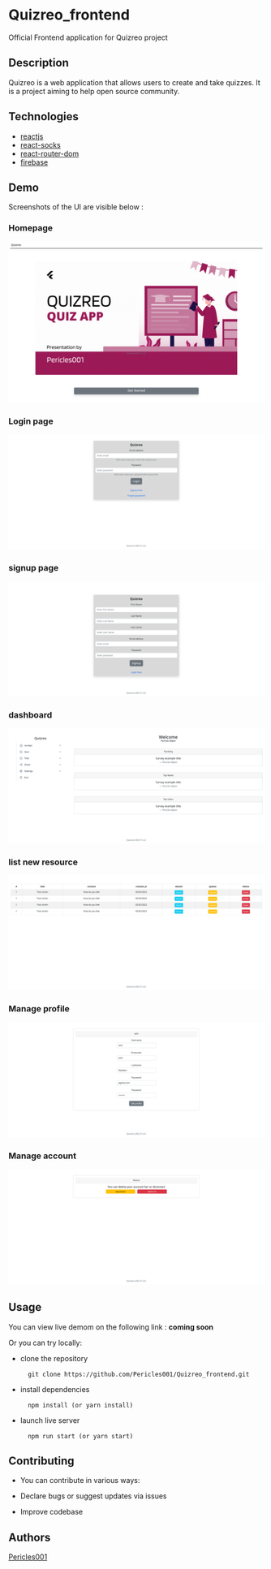 # Quizreo_frontend


Official Frontend application for Quizreo project

## Description

Quizreo is a web application that allows users to create and take quizzes. It is a project aiming to help open source community.

## Technologies
-   [reactjs](https://reactjs.org/t)
-   [react-socks](https://www.npmjs.com/package/react-socks)
-   [react-router-dom](https://v5.reactrouter.com/)
-   [firebase](https://firebase.google.com/)

## Demo

Screenshots of the UI are visible below : 

### Homepage
![homepage](public/quizreo_frontend_1.png)

### Login page
![login](public/quizreo_frontend_2.png)

### signup page
![signup](public/quizreo_frontend_4.png)

### dashboard
![dashboard](public/quizreo_frontend_3.png)

### list new resource
![create resource](public/quizreo_frontend_5.png)

### Manage profile
![manage profile](public/quizreo_frontend_6.png)

### Manage account
![manage account](public/quizreo_frontend_7.png)

## Usage

You can view live demom on the  following link : __coming soon__

Or you can try locally:

* clone the repository

        git clone https://github.com/Pericles001/Quizreo_frontend.git

* install dependencies

        npm install (or yarn install)

* launch live server

        npm run start (or yarn start)

## Contributing

* You can contribute in various ways:

* Declare bugs or suggest updates via issues

* Improve codebase


## Authors

[Pericles001](https://github.com/Pericles001)